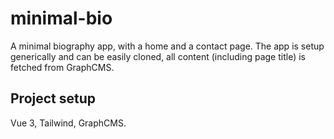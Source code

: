 # minimal-bio

A minimal biography app, with a home and a contact page. The app is setup generically and can be easily cloned, all content (including page title) is fetched from GraphCMS.

## Project setup

Vue 3, Tailwind, GraphCMS.

